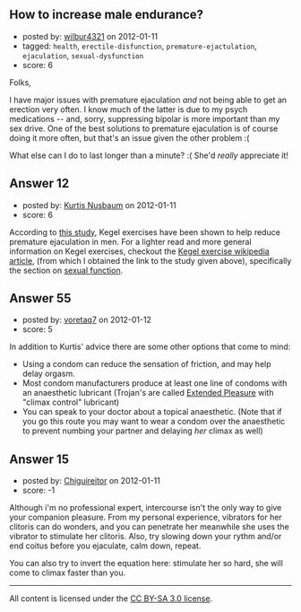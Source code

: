 ## How to increase male endurance?

- posted by: [wilbur4321](https://stackexchange.com/users/-1/58-wilbur4321) on 2012-01-11
- tagged: `health`, `erectile-disfunction`, `premature-ejactulation`, `ejaculation`, `sexual-dysfunction`
- score: 6

Folks,

I have major issues with premature ejaculation *and* not being able to get an erection very often.  I know much of the latter is due to my psych medications -- and, sorry, suppressing bipolar is more important than my sex drive.  One of the best solutions to premature ejaculation is of course doing it more often, but that's an issue given the other problem :(

What else can I do to last longer than a minute? :(  She'd *really* appreciate it!




## Answer 12

- posted by: [Kurtis Nusbaum](https://stackexchange.com/users/-1/39-kurtis-nusbaum) on 2012-01-11
- score: 6

<p>According to <a href="http://www.tandfonline.com/doi/abs/10.1080/00926239608405302">this study</a>, Kegel exercises have been shown to help reduce premature ejaculation in men. For a lighter read and more general information on Kegel exercises, checkout the <a href="http://en.wikipedia.org/wiki/Kegel_exercise">Kegel exercise wikipedia article</a>, (from which I obtained the link to the study given above), specifically the section on <a href="http://en.wikipedia.org/wiki/Kegel_exercise#Sexual_function">sexual function</a>.</p>



## Answer 55

- posted by: [voretaq7](https://stackexchange.com/users/-1/50-voretaq7) on 2012-01-12
- score: 5

<p>In addition to Kurtis' advice there are some other options that come to mind:</p>

<ul>
<li>Using a condom can reduce the sensation of friction, and may help delay orgasm.</li>
<li>Most condom manufacturers produce at least one line of condoms with an anaesthetic lubricant (Trojan's are called <a href="http://www.trojancondoms.com/Product/trojan-extended-pleasure-condoms-with-climax-control-lubricant.aspx">Extended Pleasure</a> with "climax control" lubricant)</li>
<li>You can speak to your doctor about a topical anaesthetic. 
(Note that if you go this route you may want to wear a condom over the anaesthetic to prevent numbing your partner and delaying <em>her</em> climax as well)</li>
</ul>



## Answer 15

- posted by: [Chiguireitor](https://stackexchange.com/users/-1/54-chiguireitor) on 2012-01-11
- score: -1

Although i'm no professional expert, intercourse isn't the only way to give your companion pleasure. From my personal experience, vibrators for her clitoris can do wonders, and you can penetrate her meanwhile she uses the vibrator to stimulate her clitoris. Also, try slowing down your rythm and/or end coitus before you ejaculate, calm down, repeat.

You can also try to invert the equation here: stimulate her so hard, she will come to climax faster than you.



---

All content is licensed under the [CC BY-SA 3.0 license](https://creativecommons.org/licenses/by-sa/3.0/).
